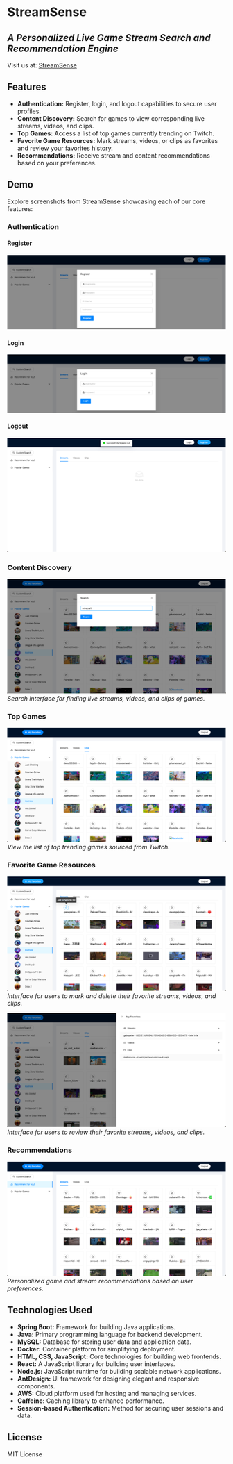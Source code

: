 # StreamSense
## _A Personalized Live Game Stream Search and Recommendation Engine_
Visit us at: [StreamSense](https://xqhpimfpda.us-east-2.awsapprunner.com/)

## Features
- **Authentication:** Register, login, and logout capabilities to secure user profiles.
- **Content Discovery:** Search for games to view corresponding live streams, videos, and clips.
- **Top Games:** Access a list of top games currently trending on Twitch.
- **Favorite Game Resources:** Mark streams, videos, or clips as favorites and review your favorites history.
- **Recommendations:** Receive stream and content recommendations based on your preferences.

## Demo
Explore screenshots from StreamSense showcasing each of our core features:

### Authentication
#### Register
![Authentication Process](.github/images/1_register.png)

#### Login
![Authentication Process](.github/images/3_login.png)

#### Logout
![Authentication Process](.github/images/4_logout.png)

### Content Discovery
![Content Discovery](.github/images/5_searchGame.png)
*Search interface for finding live streams, videos, and clips of games.*

### Top Games
![Top Games](.github/images/6_topGame.png)
*View the list of top trending games sourced from Twitch.*

### Favorite Game Resources
![Favorite Resources](.github/images/7_addFavorite.png)
*Interface for users to mark and delete their favorite streams, videos, and clips.*

![Favorite Resources](.github/images/7_favoriteHistory.png)
*Interface for users to review their favorite streams, videos, and clips.*

### Recommendations
![Recommendations](.github/images/8_recommendation.png)
*Personalized game and stream recommendations based on user preferences.*

## Technologies Used
- **Spring Boot:** Framework for building Java applications.
- **Java:** Primary programming language for backend development.
- **MySQL:** Database for storing user data and application data.
- **Docker:** Container platform for simplifying deployment.
- **HTML, CSS, JavaScript:** Core technologies for building web frontends.
- **React:** A JavaScript library for building user interfaces.
- **Node.js:** JavaScript runtime for building scalable network applications.
- **AntDesign:** UI framework for designing elegant and responsive components.
- **AWS:** Cloud platform used for hosting and managing services.
- **Caffeine:** Caching library to enhance performance.
- **Session-based Authentication:** Method for securing user sessions and data.

## License
MIT License

